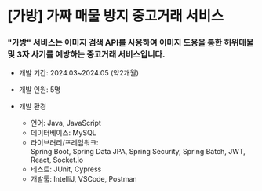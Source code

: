 # [가방] 가짜 매물 방지 중고거래 서비스

### "가방" 서비스는 이미지 검색 API를 사용하여 이미지 도용을 통한 허위매물 및 3자 사기를 예방하는 중고거래 서비스입니다.

- 개발 기간: 2024.03~2024.05 (약2개월)

- 개발 인원: 5명
  
- 개발 환경
  - 언어: Java, JavaScript
  - 데이터베이스: MySQL
  - 라이브러리/프레임워크:
    <br>Spring Boot, Spring Data JPA, Spring Security, Spring Batch, JWT, React, Socket.io
  - 테스트: JUnit, Cypress
  - 개발툴: IntelliJ, VSCode, Postman

